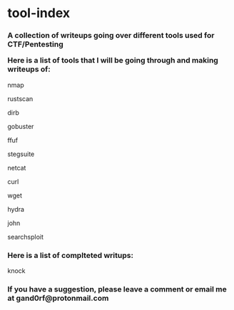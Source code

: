 # tool-index
<h3>A collection of writeups going over different tools used for CTF/Pentesting

Here is a list of tools that I will be going through and making writeups of:</h3>

nmap

rustscan

dirb

gobuster

ffuf

stegsuite

netcat

curl

wget

hydra

john

searchsploit

<h3>Here is a list of complteted writups:</h3>

knock

<h3>If you have a suggestion, please leave a comment or email me at gand0rf@protonmail.com</h3>
